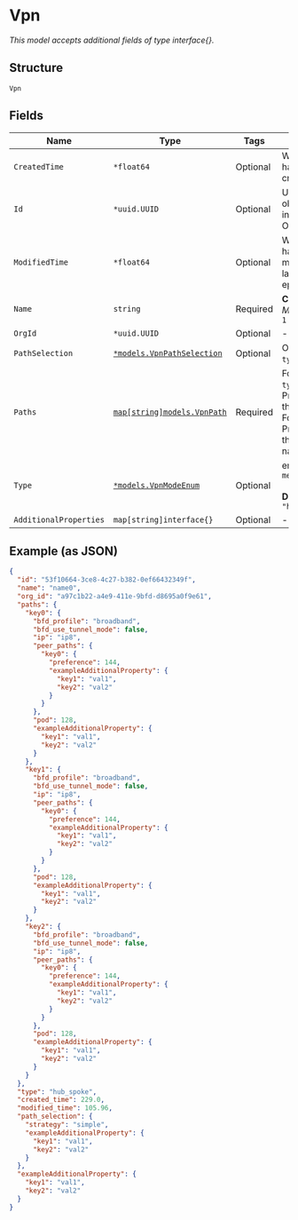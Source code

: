 
# Vpn

*This model accepts additional fields of type interface{}.*

## Structure

`Vpn`

## Fields

| Name | Type | Tags | Description |
|  --- | --- | --- | --- |
| `CreatedTime` | `*float64` | Optional | When the object has been created, in epoch |
| `Id` | `*uuid.UUID` | Optional | Unique ID of the object instance in the Mist Organization |
| `ModifiedTime` | `*float64` | Optional | When the object has been modified for the last time, in epoch |
| `Name` | `string` | Required | **Constraints**: *Minimum Length*: `1` |
| `OrgId` | `*uuid.UUID` | Optional | - |
| `PathSelection` | [`*models.VpnPathSelection`](../../doc/models/vpn-path-selection.md) | Optional | Only if `type`==`hub_spoke` |
| `Paths` | [`map[string]models.VpnPath`](../../doc/models/vpn-path.md) | Required | For `type`==`hub_spoke`, Property key is the VPN name. For `type`==`mesh`, Property key is the Interface name |
| `Type` | [`*models.VpnModeEnum`](../../doc/models/vpn-mode-enum.md) | Optional | enum: `hub_spoke`, `mesh`<br><br>**Default**: `"hub_spoke"` |
| `AdditionalProperties` | `map[string]interface{}` | Optional | - |

## Example (as JSON)

```json
{
  "id": "53f10664-3ce8-4c27-b382-0ef66432349f",
  "name": "name0",
  "org_id": "a97c1b22-a4e9-411e-9bfd-d8695a0f9e61",
  "paths": {
    "key0": {
      "bfd_profile": "broadband",
      "bfd_use_tunnel_mode": false,
      "ip": "ip8",
      "peer_paths": {
        "key0": {
          "preference": 144,
          "exampleAdditionalProperty": {
            "key1": "val1",
            "key2": "val2"
          }
        }
      },
      "pod": 128,
      "exampleAdditionalProperty": {
        "key1": "val1",
        "key2": "val2"
      }
    },
    "key1": {
      "bfd_profile": "broadband",
      "bfd_use_tunnel_mode": false,
      "ip": "ip8",
      "peer_paths": {
        "key0": {
          "preference": 144,
          "exampleAdditionalProperty": {
            "key1": "val1",
            "key2": "val2"
          }
        }
      },
      "pod": 128,
      "exampleAdditionalProperty": {
        "key1": "val1",
        "key2": "val2"
      }
    },
    "key2": {
      "bfd_profile": "broadband",
      "bfd_use_tunnel_mode": false,
      "ip": "ip8",
      "peer_paths": {
        "key0": {
          "preference": 144,
          "exampleAdditionalProperty": {
            "key1": "val1",
            "key2": "val2"
          }
        }
      },
      "pod": 128,
      "exampleAdditionalProperty": {
        "key1": "val1",
        "key2": "val2"
      }
    }
  },
  "type": "hub_spoke",
  "created_time": 229.0,
  "modified_time": 105.96,
  "path_selection": {
    "strategy": "simple",
    "exampleAdditionalProperty": {
      "key1": "val1",
      "key2": "val2"
    }
  },
  "exampleAdditionalProperty": {
    "key1": "val1",
    "key2": "val2"
  }
}
```

